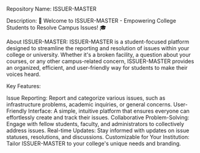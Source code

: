 Repository Name: ISSUER-MASTER

Description:
📢 Welcome to ISSUER-MASTER - Empowering College Students to Resolve Campus Issues! 🎓

About ISSUER-MASTER:
ISSUER-MASTER is a student-focused platform designed to streamline the reporting and resolution of issues within your college or university. Whether it's a broken facility, a question about your courses, or any other campus-related concern, ISSUER-MASTER provides an organized, efficient, and user-friendly way for students to make their voices heard.

Key Features:

Issue Reporting: Report and categorize various issues, such as infrastructure problems, academic inquiries, or general concerns.
User-Friendly Interface: A simple, intuitive platform that ensures everyone can effortlessly create and track their issues.
Collaborative Problem-Solving: Engage with fellow students, faculty, and administrators to collectively address issues.
Real-time Updates: Stay informed with updates on issue statuses, resolutions, and discussions.
Customizable for Your Institution: Tailor ISSUER-MASTER to your college's unique needs and branding.
